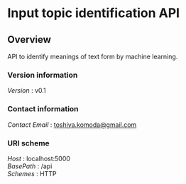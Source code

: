 # Input topic identification API


<a name="overview"></a>
## Overview
API to identify meanings of text form by machine learning.


### Version information
*Version* : v0.1


### Contact information
*Contact Email* : toshiya.komoda@gmail.com


### URI scheme
*Host* : localhost:5000  
*BasePath* : /api  
*Schemes* : HTTP



